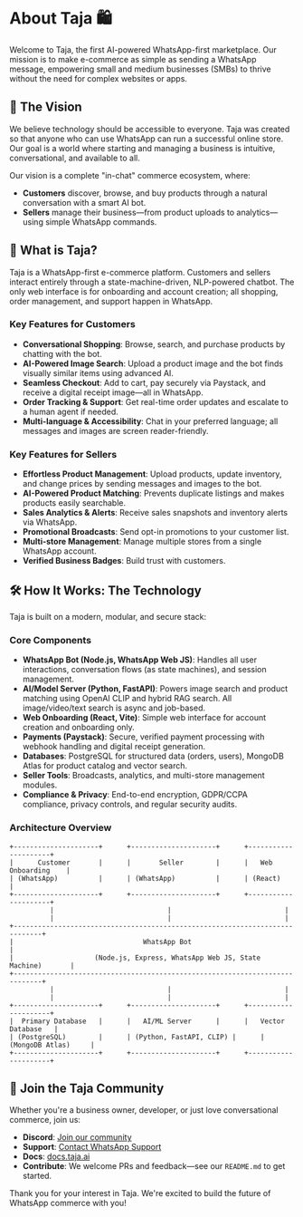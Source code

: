 # About Taja 🛍️

Welcome to Taja, the first AI-powered WhatsApp-first marketplace. Our mission is to make e-commerce as simple as sending a WhatsApp message, empowering small and medium businesses (SMBs) to thrive without the need for complex websites or apps.

## 🎯 The Vision

We believe technology should be accessible to everyone. Taja was created so that anyone who can use WhatsApp can run a successful online store. Our goal is a world where starting and managing a business is intuitive, conversational, and available to all.

Our vision is a complete "in-chat" commerce ecosystem, where:
- **Customers** discover, browse, and buy products through a natural conversation with a smart AI bot.
- **Sellers** manage their business—from product uploads to analytics—using simple WhatsApp commands.

## 🚀 What is Taja?

Taja is a WhatsApp-first e-commerce platform. Customers and sellers interact entirely through a state-machine-driven, NLP-powered chatbot. The only web interface is for onboarding and account creation; all shopping, order management, and support happen in WhatsApp.

### Key Features for Customers
- **Conversational Shopping**: Browse, search, and purchase products by chatting with the bot.
- **AI-Powered Image Search**: Upload a product image and the bot finds visually similar items using advanced AI.
- **Seamless Checkout**: Add to cart, pay securely via Paystack, and receive a digital receipt image—all in WhatsApp.
- **Order Tracking & Support**: Get real-time order updates and escalate to a human agent if needed.
- **Multi-language & Accessibility**: Chat in your preferred language; all messages and images are screen reader-friendly.

### Key Features for Sellers
- **Effortless Product Management**: Upload products, update inventory, and change prices by sending messages and images to the bot.
- **AI-Powered Product Matching**: Prevents duplicate listings and makes products easily searchable.
- **Sales Analytics & Alerts**: Receive sales snapshots and inventory alerts via WhatsApp.
- **Promotional Broadcasts**: Send opt-in promotions to your customer list.
- **Multi-store Management**: Manage multiple stores from a single WhatsApp account.
- **Verified Business Badges**: Build trust with customers.

## 🛠️ How It Works: The Technology

Taja is built on a modern, modular, and secure stack:

### Core Components
- **WhatsApp Bot (Node.js, WhatsApp Web JS)**: Handles all user interactions, conversation flows (as state machines), and session management.
- **AI/Model Server (Python, FastAPI)**: Powers image search and product matching using OpenAI CLIP and hybrid RAG search. All image/video/text search is async and job-based.
- **Web Onboarding (React, Vite)**: Simple web interface for account creation and onboarding only.
- **Payments (Paystack)**: Secure, verified payment processing with webhook handling and digital receipt generation.
- **Databases**: PostgreSQL for structured data (orders, users), MongoDB Atlas for product catalog and vector search.
- **Seller Tools**: Broadcasts, analytics, and multi-store management modules.
- **Compliance & Privacy**: End-to-end encryption, GDPR/CCPA compliance, privacy controls, and regular security audits.

### Architecture Overview
```
+---------------------+      +---------------------+      +---------------------+
|      Customer       |      |       Seller        |      |   Web Onboarding    |
| (WhatsApp)          |      | (WhatsApp)          |      | (React)             |
+---------------------+      +---------------------+      +---------------------+
          |                            |                            |
          |                            |                            |
+-----------------------------------------------------------------------------+
|                                WhatsApp Bot                                 |
|                    (Node.js, Express, WhatsApp Web JS, State Machine)       |
+-----------------------------------------------------------------------------+
          |                            |                            |
          |                            |                            |
+---------------------+      +---------------------+      +---------------------+
|  Primary Database   |      |   AI/ML Server      |      |   Vector Database   |
| (PostgreSQL)        |      | (Python, FastAPI, CLIP) |      | (MongoDB Atlas)     |
+---------------------+      +---------------------+      +---------------------+
```

## 🤝 Join the Taja Community

Whether you're a business owner, developer, or just love conversational commerce, join us:
- **Discord**: [Join our community](https://discord.gg/taja)
- **Support**: [Contact WhatsApp Support](https://wa.me/{{WHATSAPP_OFFICIAL_NUMBER}})
- **Docs**: [docs.taja.ai](https://docs.taja.ai)
- **Contribute**: We welcome PRs and feedback—see our `README.md` to get started.

Thank you for your interest in Taja. We're excited to build the future of WhatsApp commerce with you! 